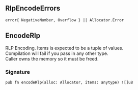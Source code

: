 ## RlpEncodeErrors

```zig
error{ NegativeNumber, Overflow } || Allocator.Error
```

## EncodeRlp
RLP Encoding. Items is expected to be a tuple of values.\
Compilation will fail if you pass in any other type.\
Caller owns the memory so it must be freed.

### Signature

```zig
pub fn encodeRlp(alloc: Allocator, items: anytype) ![]u8
```

